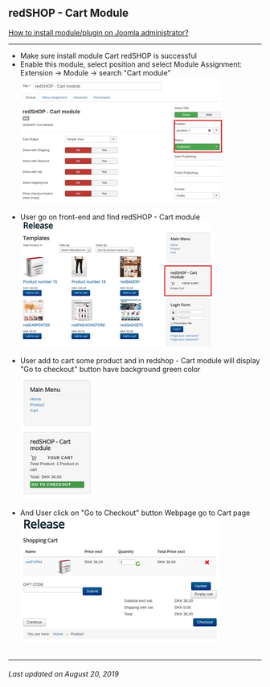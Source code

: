 ## redSHOP - Cart Module

[How to install module/plugin on Joomla administrator?](chapters/module-redshop/install-module-plugin.md)

<hr>

<ul>
<li>Make sure install module Cart redSHOP is successful 

<li>Enable this module, select position and select Module Assignment: Extension → Module → search "Cart module" </li>
<img src="./manual/en-US/chapters/module-redshop/img/img13.png" class="example"/><br><br>

<li>User go on front-end and find redSHOP - Cart module </li>
<img src="./manual/en-US/chapters/module-redshop/img/img14.png" class="example"/><br><br>

<li>User add to cart some product and in redshop - Cart module will display "Go to checkout" button have background green color</li>
<img src="./manual/en-US/chapters/module-redshop/img/img15.png" class="example"/><br><br>

<li>And User click on "Go to Checkout" button Webpage go to Cart page </li> 
<img src="./manual/en-US/chapters/module-redshop/img/img16.png" class="example"/><br><br>
</ul>

<hr>

<h6>Last updated on August 20, 2019</h6>